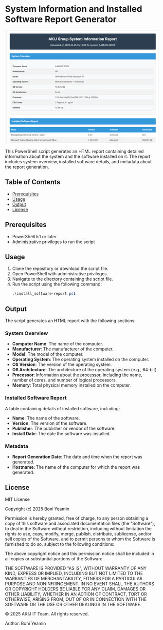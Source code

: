 
# System Information and Installed Software Report Generator
![Report Preview](Images/ag-report1.png)

This PowerShell script generates an HTML report containing detailed information about the system and the software installed on it. The report includes system overview, installed software details, and metadata about the report generation.

## Table of Contents
- [Prerequisites](#prerequisites)
- [Usage](#usage)
- [Output](#output)
- [License](#license)

## Prerequisites

- PowerShell 5.1 or later
- Administrative privileges to run the script

## Usage

1. Clone the repository or download the script file.
2. Open PowerShell with administrative privileges.
3. Navigate to the directory containing the script file.
4. Run the script using the following command:
   ```powershell
   .\install_software-report.ps1
   ```

## Output

The script generates an HTML report with the following sections:

### System Overview

- **Computer Name**: The name of the computer.
- **Manufacturer**: The manufacturer of the computer.
- **Model**: The model of the computer.
- **Operating System**: The operating system installed on the computer.
- **OS Version**: The version of the operating system.
- **OS Architecture**: The architecture of the operating system (e.g., 64-bit).
- **Processor**: Information about the processor, including the name, number of cores, and number of logical processors.
- **Memory**: Total physical memory installed on the computer.

### Installed Software Report

A table containing details of installed software, including:

- **Name**: The name of the software.
- **Version**: The version of the software.
- **Publisher**: The publisher or vendor of the software.
- **Install Date**: The date the software was installed.

### Metadata

- **Report Generation Date**: The date and time when the report was generated.
- **Hostname**: The name of the computer for which the report was generated.

## License
MIT License

Copyright (c) 2025 Boni Yeamin

Permission is hereby granted, free of charge, to any person obtaining a copy
of this software and associated documentation files (the "Software"), to deal
in the Software without restriction, including without limitation the rights
to use, copy, modify, merge, publish, distribute, sublicense, and/or sell
copies of the Software, and to permit persons to whom the Software is
furnished to do so, subject to the following conditions:

The above copyright notice and this permission notice shall be included in all
copies or substantial portions of the Software.

THE SOFTWARE IS PROVIDED "AS IS", WITHOUT WARRANTY OF ANY KIND, EXPRESS OR
IMPLIED, INCLUDING BUT NOT LIMITED TO THE WARRANTIES OF MERCHANTABILITY,
FITNESS FOR A PARTICULAR PURPOSE AND NONINFRINGEMENT. IN NO EVENT SHALL THE
AUTHORS OR COPYRIGHT HOLDERS BE LIABLE FOR ANY CLAIM, DAMAGES OR OTHER
LIABILITY, WHETHER IN AN ACTION OF CONTRACT, TORT OR OTHERWISE, ARISING FROM,
OUT OF OR IN CONNECTION WITH THE SOFTWARE OR THE USE OR OTHER DEALINGS IN THE
SOFTWARE.

&copy; 2025 AKIJ IT Team. All rights reserved.

Author: Boni Yeamin
